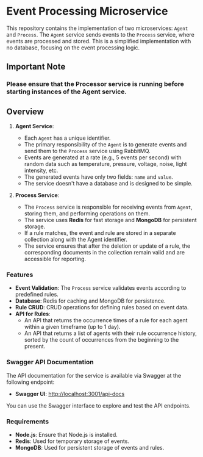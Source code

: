 # Event Processing Microservice

This repository contains the implementation of two microservices: `Agent` and `Process`. The `Agent` service sends events to the `Process` service, where events are processed and stored. This is a simplified implementation with no database, focusing on the event processing logic.

## Important Note

### Please ensure that the Processor service is running before starting instances of the Agent service.

## Overview

1. **Agent Service**:
   - Each `Agent` has a unique identifier.
   - The primary responsibility of the `Agent` is to generate events and send them to the `Process` service using RabbitMQ.
   - Events are generated at a rate (e.g., 5 events per second) with random data such as temperature, pressure, voltage, noise, light intensity, etc.
   - The generated events have only two fields: `name` and `value`.
   - The service doesn't have a database and is designed to be simple.

2. **Process Service**:
   - The `Process` service is responsible for receiving events from `Agent`, storing them, and performing operations on them.
   - The service uses **Redis** for fast storage and **MongoDB** for persistent storage.
   - If a rule matches, the event and rule are stored in a separate collection along with the Agent identifier.
   - The service ensures that after the deletion or update of a rule, the corresponding documents in the collection remain valid and are accessible for reporting.

### Features

- **Event Validation**: The `Process` service validates events according to predefined rules.
- **Database**: Redis for caching and MongoDB for persistence.
- **Rule CRUD**: CRUD operations for defining rules based on event data.
- **API for Rules**:
   - An API that returns the occurrence times of a rule for each agent within a given timeframe (up to 1 day).
   - An API that returns a list of agents with their rule occurrence history, sorted by the count of occurrences from the beginning to the present.

### Swagger API Documentation

The API documentation for the service is available via Swagger at the following endpoint:

- **Swagger UI**: [http://localhost:3001/api-docs](http://localhost:3001/api-docs)

You can use the Swagger interface to explore and test the API endpoints.

### Requirements

- **Node.js**: Ensure that Node.js is installed.
- **Redis**: Used for temporary storage of events.
- **MongoDB**: Used for persistent storage of events and rules.

